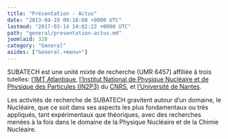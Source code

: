 ```yaml
---
title: "Présentation - Actus"
date: "2013-04-19 09:18:08 +0000 UTC"
lastmod: "2017-03-14 14:02:22 +0000 UTC"
path: "general/presentation-actus.md"
joomlaid: 320
category: "General"
asides: ["General.+menu+"]
---
```

SUBATECH est une unité mixte de recherche (UMR 6457) affiliée à trois tutelles: [l’IMT Atlantique](http://www.imt-atlantique.fr), [l’Institut National de Physique Nucléaire et de Physique des Particules (IN2P3)](http://www.in2p3.fr) du [CNRS](http://www.cnrs.fr), et [l’Université de Nantes](http://www.univ-nantes.fr).

Les activités de recherche de SUBATECH gravitent autour d’un domaine, le Nucléaire, que ce soit dans ses aspects les plus fondamentaux ou très appliqués, tant expérimentaux que théoriques, avec des recherches menées à la fois dans le domaine de la Physique Nucléaire et de la Chimie Nucléaire.
